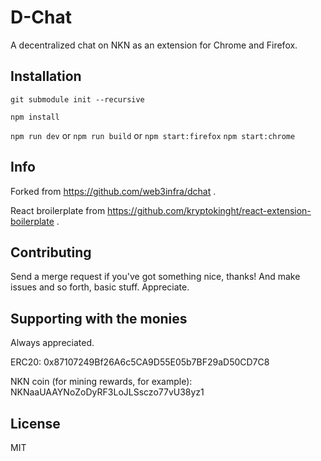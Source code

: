 # D-Chat

A decentralized chat on NKN as an extension for Chrome and Firefox.

## Installation

`git submodule init --recursive`

`npm install`

`npm run dev`
or
`npm run build`
or
`npm start:firefox`
`npm start:chrome`

## Info

Forked from https://github.com/web3infra/dchat .

React broilerplate from https://github.com/kryptokinght/react-extension-boilerplate .

## Contributing

Send a merge request if you've got something nice, thanks! And make issues and so forth, basic stuff. Appreciate.

## Supporting with the monies

Always appreciated.

ERC20: 0x87107249Bf26A6c5CA9D55E05b7BF29aD50CD7C8

NKN coin (for mining rewards, for example): NKNaaUAAYNoZoDyRF3LoJLSsczo77vU38yz1

## License

MIT
